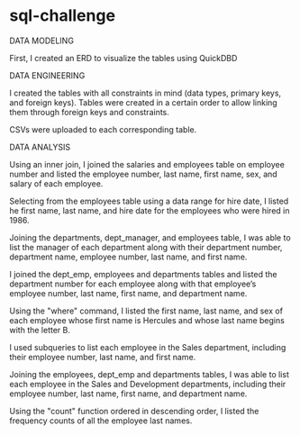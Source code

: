 # sql-challenge
DATA MODELING

First, I created an ERD to visualize the tables using QuickDBD

DATA ENGINEERING

I created the tables with all constraints in mind (data types, primary keys, and foreign keys). Tables were created in a certain order to allow linking them through foreign keys and constraints. 

CSVs were uploaded to each corresponding table.

DATA ANALYSIS

Using an inner join, I joined the salaries and employees table on employee number and listed the employee number, last name, first name, sex, and salary of each employee.

Selecting from the employees table using a data range for hire date, I listed he first name, last name, and hire date for the employees who were hired in 1986.

Joining the departments, dept_manager, and employees table, I was able to list the manager of each department along with their department number, department name, employee number, last name, and first name.

I joined the dept_emp, employees and departments tables and listed the department number for each employee along with that employee’s employee number, last name, first name, and department name.

Using the "where" command, I listed the first name, last name, and sex of each employee whose first name is Hercules and whose last name begins with the letter B.

I used subqueries to list each employee in the Sales department, including their employee number, last name, and first name.

Joining the employees, dept_emp and departments tables, I was able to list each employee in the Sales and Development departments, including their employee number, last name, first name, and department name.

Using the "count" function ordered in descending order, I listed the frequency counts of all the employee last names.

